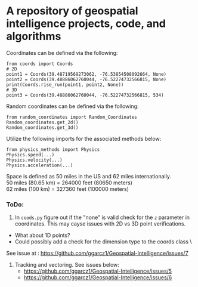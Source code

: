 # A repository of geospatial intelligence projects, code, and algorithms

Coordinates can be defined via the following:

`from coords import Coords`\
`# 2D`\
`point1 = Coords(39.48719569273062, -76.53854508092664, None)`\
`point2 = Coords(39.48886062760044, -76.52274732566815, None)`\
`print(Coords.rise_run(point1, point2, None))`\
`# 3D`\
`point3 = Coords(39.48886062760044, -76.52274732566815, 534)`

Random coordinates can be defined via the following:

`from random_coordinates import Random_Coordinates`\
`Random_coordinates.get_2d()`\
`Random_coordinates.get_3d()`

Utilize the following imports for the associated methods below:

`from physics_methods import Physics`\
`Physics.speed(...)`\
`Physics.velocity(...)`\
`Physics.acceleration(...)`

Space is defined as 50 miles in the US and 62 miles internationally.\
50 miles (80.65 km) = 264000 feet (80650 meters) \
62 miles (100 km) = 327360 feet (100000 meters)


### ToDo: ###
1. In `coods.py` figure out if the "none" is valid check for the `z` parameter in coordinates.  This may cayse issues with 2D vs 3D point verifications.
  - What about 1D points?
  - Could possibly add a check for the dimension type to the coords class \

See issue at : https://github.com/ggarcz1/Geospatial-Intelligence/issues/7

1. Tracking and vectoring.  See issues below:
   - https://github.com/ggarcz1/Geospatial-Intelligence/issues/5
   - https://github.com/ggarcz1/Geospatial-Intelligence/issues/6